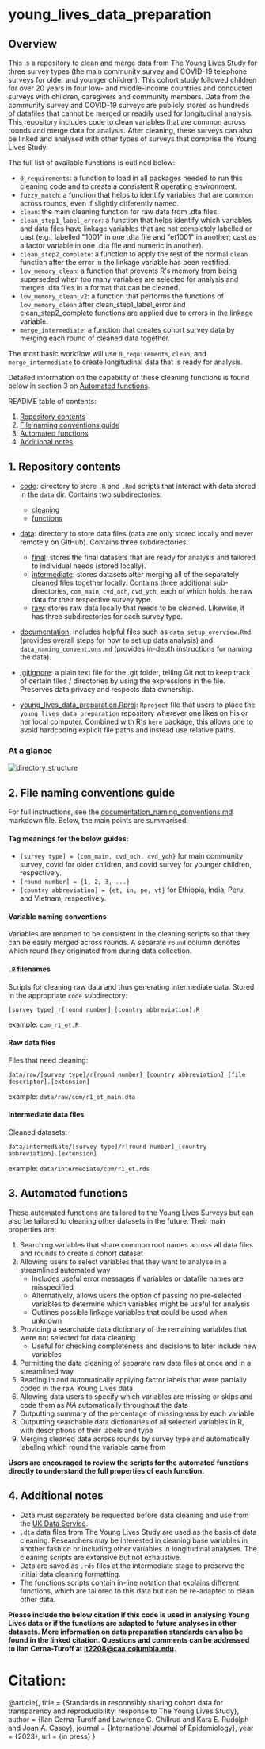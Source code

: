 # young\_lives\_data\_preparation

## Overview 
This is a repository to clean and merge data from The Young Lives Study for three survey types (the main community survey and COVID-19 telephone surveys for older and younger children). This cohort study followed children for over 20 years in four low- and middle-income countries and conducted surveys with children, caregivers and community members. Data from the community survey and COVID-19 surveys are publicly stored as hundreds of datafiles that cannot be merged or readily used for longitudinal analysis. This repository includes code to clean variables that are common across rounds and merge data for analysis. After cleaning, these surveys can also be linked and analysed with other types of surveys that comprise the Young Lives Study.

The full list of available functions is outlined below:

  * `0_requirements`: a function to load in all packages needed to run this cleaning code and to create a consistent R operating environment.
  * `fuzzy_match`: a function that helps to identify variables that are common across rounds, even if slightly differently named.
  * `clean`: the main cleaning function for raw data from .dta files.
  * `clean_step1_label_error`: a function that helps identify which variables and data files have linkage variables that are not completely labelled or cast (e.g., labelled "1001" in one .dta file and "et1001" in another; cast as a factor variable in one .dta file and numeric in another).
  * `clean_step2_complete`: a function to apply the rest of the normal `clean` function after the error in the linkage variable has been rectified.
  * `low_memory_clean`: a function that prevents R's memory from being superseded when too many variables are selected for analysis and merges .dta files in a format that can be cleaned.
  * `low_memory_clean_v2`: a function that performs the functions of `low_memory_clean` after clean_step1_label_error and clean_step2_complete functions are applied due to errors in the linkage variable.
  * `merge_intermediate`: a function that creates cohort survey data by merging each round of cleaned data together.

The most basic workflow will use `0_requirements`, `clean`, and `merge_intermediate` to create longitudinal data that is ready for analysis.

Detailed information on the capability of these cleaning functions is found below in section 3 on [Automated functions](#3-automated-functions).


README table of contents:
1. [Repository contents](#1-repository-contents)
2. [File naming conventions guide](#2-file-naming-conventions-guide)
3. [Automated functions](#3-automated-functions)
4. [Additional notes](#4-additional-notes)


## 1. Repository contents

* [code](code): directory to store `.R` and `.Rmd` scripts that interact with data stored in the `data` dir. Contains two subdirectories: 
    * [cleaning](code/cleaning)
    * [functions](code/functions)

* [data](data): directory to store data files (data are only stored locally and never remotely on GitHub). Contains three subdirectories:
    * [final](data/final): stores the final datasets that are ready for analysis and tailored to individual needs (stored locally). 
    * [intermediate](data/intermediate): stores datasets after merging all of the separately cleaned files together locally. Contains three additional sub-directories, `com_main`, `cvd_och`, `cvd_ych`, each of which holds the raw data for their respective survey type.
    * [raw](data/raw): stores raw data locally that needs to be cleaned. Likewise, it has three subdirectories for each survey type. 

* [documentation](documentation): includes helpful files such as `data_setup_overview.Rmd` (provides overall steps for how to set up data analysis) and `data_naming_conventions.md` (provides in-depth instructions for naming the data).

* [.gitignore](.gitignore): a plain text file for the .git folder, telling Git not to keep track of certain files / directories by using the expressions in the file. Preserves data privacy and respects data ownership.

* [young\_lives\_data\_preparation.Rproj](young_lives_data_preparation.Rproj): `Rproject` file that users to place the `young_lives_data_preparation` repository wherever one likes on his or her local computer. Combined with R's `here` package, this allows one to avoid hardcoding explicit file paths and instead use relative paths.

### At a glance

![directory_structure](documentation/directory_structure.png)


## 2. File naming conventions guide

For full instructions, see the [documentation\_naming_conventions.md](documentation/naming_conventions.md) markdown file. Below, the main points are summarised:

#### Tag meanings for the below guides:

* `[survey type] = {com_main, cvd_och, cvd_ych}` for main community survey, covid for older children, and covid survey for younger children, respectively.
* `[round number] = {1, 2, 3, ...}`
* `[country abbreviation] = {et, in, pe, vt}` for Ethiopia, India, Peru, and Vietnam, respectively.

#### Variable naming conventions

Variables are renamed to be consistent in the cleaning scripts so that they can be easily merged across rounds. A separate `round` column denotes which round they originated from during data collection.
 
#### `.R` filenames

Scripts for cleaning raw data and thus generating intermediate data. Stored in the appropriate `code` subdirectory:

`[survey type]_r[round number]_[country abbreviation].R`

example: `com_r1_et.R`

#### Raw data files

Files that need cleaning:

`data/raw/[survey type]/r[round number]_[country abbreviation]_[file descriptor].[extension]`

example: `data/raw/com/r1_et_main.dta`

#### Intermediate data files

Cleaned datasets:

`data/intermediate/[survey type]/r[round number]_[country abbreviation].[extension]`

example: `data/intermediate/com/r1_et.rds`


## 3. Automated functions

These automated functions are tailored to the Young Lives Surveys but can also be tailored to cleaning other datasets in the future. Their main properties are:

1. Searching variables that share common root names across all data files and rounds to create a cohort dataset
2. Allowing users to select variables that they want to analyse in a streamlined automated way 
    * Includes useful error messages if variables or datafile names are misspecified
    * Alternatively, allows users the option of passing no pre-selected variables to determine which variables might be useful for analysis
    * Outlines possible linkage variables that could be used when unknown
3. Providing a searchable data dictionary of the remaining variables that were not selected for data cleaning 
    * Useful for checking completeness and decisions to later include new variables
4. Permitting the data cleaning of separate raw data files at once and in a streamlined way
5. Reading in and automatically applying factor labels that were partially coded in the raw Young Lives data
6. Allowing data users to specify which variables are missing or skips and code them as *NA* automatically throughout the data
7. Outputting summary of the percentage of missingness by each variable
8. Outputting searchable data dictionaries of all selected variables in R, with descriptions of their labels and type
9. Merging cleaned data across rounds by survey type and automatically labeling which round the variable came from

**Users are encouraged to review the scripts for the automated functions directly to understand the full properties of each function.**


## 4. Additional notes

* Data must separately be requested before data cleaning and use from the [UK Data Service](https://beta.ukdataservice.ac.uk/datacatalogue/series/series?id=2000060).
* `.dta` data files from The Young Lives Study are used as the basis of data cleaning. Researchers may be interested in cleaning base variables in another fashion or including other variables in longitudinal analyses. The cleaning scripts are extensive but not exhaustive.
* Data are saved as `.rds` files at the intermediate stage to preserve the initial data cleaning formatting. 
* The [functions](code/functions) scripts contain in-line notation that explains different functions, which are tailored to this data but can be re-adapted to clean other data.


**Please include the below citation if this code is used in analysing Young Lives data or if the functions are adapted to future analyses in other datasets. More information on data preparation standards can also be found in the linked citation. Questions and comments can be addressed to Ilan Cerna-Turoff at it2208@caa.columbia.edu.** 

# Citation:
@article{,
  title = {Standards in responsibly sharing cohort data for transparency and reproducibility: response to The Young Lives Study},
  author = {Ilan Cerna-Turoff and Lawrence G. Chillrud and Kara E. Rudolph and Joan A. Casey},
  journal = {International Journal of Epidemiology},
  year = {2023},
  url = {in press}
}
